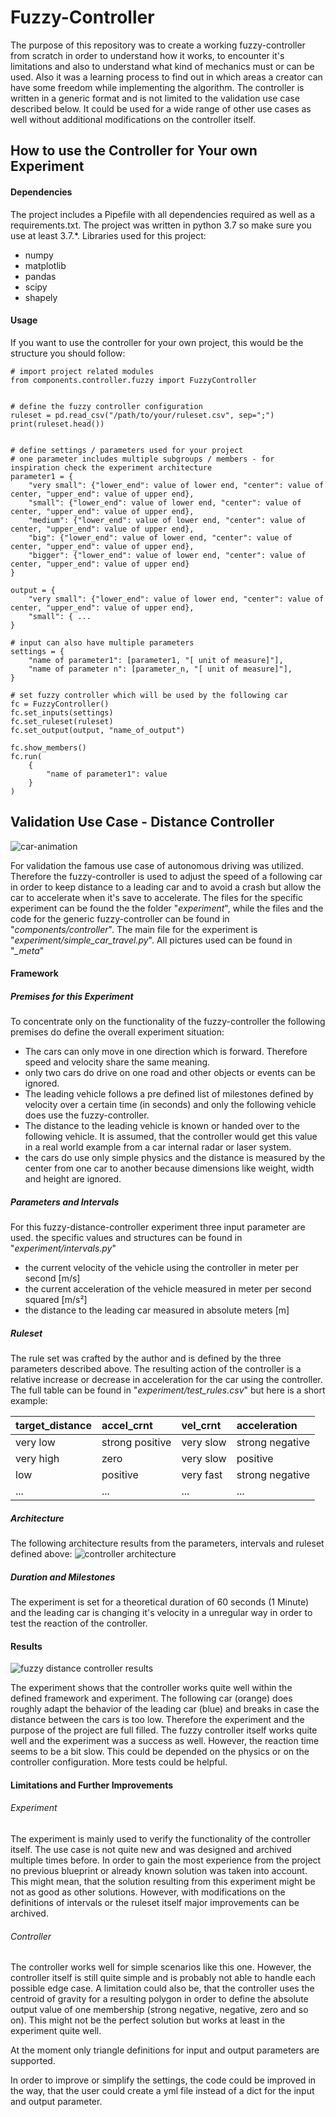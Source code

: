 # Fuzzy-Controller
The purpose of this repository was to create a working fuzzy-controller from scratch in order to understand how it works, to encounter it's limitations and also to understand what kind of mechanics must or can be used. Also it was a learning process to find out in which areas a creator can have some freedom while implementing the algorithm. The controller is written in a generic format and is not limited to the validation use case described below. It could be used for a wide range of other use cases as well without additional modifications on the controller itself.


## How to use the Controller for Your own Experiment
#### Dependencies
The project includes a Pipefile with all dependencies required as well as a requirements.txt. The project was written in python 3.7 so make sure you use at least 3.7.*. Libraries used for this project:

- numpy
- matplotlib
- pandas
- scipy
- shapely

#### Usage

If you want to use the controller for your own project, this would be the structure you should follow:
```
# import project related modules
from components.controller.fuzzy import FuzzyController


# define the fuzzy controller configuration
ruleset = pd.read_csv("/path/to/your/ruleset.csv", sep=";")
print(ruleset.head())


# define settings / parameters used for your project
# one parameter includes multiple subgroups / members - for inspiration check the experiment architecture
parameter1 = {
    "very small": {"lower_end": value of lower end, "center": value of center, "upper_end": value of upper end},
    "small": {"lower_end": value of lower end, "center": value of center, "upper_end": value of upper end},
    "medium": {"lower_end": value of lower end, "center": value of center, "upper_end": value of upper end},
    "big": {"lower_end": value of lower end, "center": value of center, "upper_end": value of upper end},
    "bigger": {"lower_end": value of lower end, "center": value of center, "upper_end": value of upper end}
}

output = {
    "very small": {"lower_end": value of lower end, "center": value of center, "upper_end": value of upper end},
    "small": { ...
}

# input can also have multiple parameters 
settings = {
    "name of parameter1": [parameter1, "[ unit of measure]"],
    "name of parameter n": [parameter_n, "[ unit of measure]"],
}

# set fuzzy controller which will be used by the following car
fc = FuzzyController()
fc.set_inputs(settings)
fc.set_ruleset(ruleset)
fc.set_output(output, "name_of_output")

fc.show_members()
fc.run(
    {
        "name of parameter1": value
    }
)
```


## Validation Use Case - Distance Controller
![car-animation](_meta/use_case_cars.gif)


For validation the famous use case of autonomous driving was utilized. Therefore the fuzzy-controller is used to adjust the speed of a following car in order to keep distance to a leading car and to avoid a crash but allow the car to accelerate when it's save to accelerate. The files for the specific experiment can be found the the folder "*experiment*", while the files and the code for the generic fuzzy-controller can be found in "*components/controller*". The main file for the experiment is "*experiment/simple_car_travel.py*". All pictures used can be found in "*_meta*"


#### Framework

##### Premises for this Experiment
To concentrate only on the functionality of the fuzzy-controller the following premises do define the overall experiment situation:

- The cars can only move in one direction which is forward. Therefore speed and velocity share the same meaning.
- only two cars do drive on one road and other objects or events can be ignored.
- The leading vehicle follows a pre defined list of milestones defined by velocity over a certain time (in seconds) and only the following vehicle does use the fuzzy-controller.
- The distance to the leading vehicle is known or handed over to the following vehicle. It is assumed, that the controller would get this value in a real world example from a car internal radar or laser system.
- the cars do use only simple physics and the distance is measured by the center from one car to another because dimensions like weight, width and height are ignored.

##### Parameters and Intervals
For this fuzzy-distance-controller experiment three input parameter are used. the specific values and structures can be found in "*experiment/intervals.py*"
- the current velocity of the vehicle using the controller in meter per second [m/s]
- the current acceleration of the vehicle measured in meter per second squared [m/s²]
- the distance to the leading car measured in absolute meters [m]


##### Ruleset
The rule set was crafted by the author and is defined by the three parameters described above. The resulting action of the controller is a relative increase or decrease in acceleration for the car using the controller.
The full table can be found in "*experiment/test_rules.csv*" but here is a short example:

| target_distance        | accel_crnt           | vel_crnt  | acceleration   |
| -------------          |:-------------        | :-----    |:------         |
| very low               | strong positive      | very slow | strong negative|
| very high              | zero                 | very slow | positive       |
| low                    | positive             | very fast | strong negative|
| ...                    | ...                  | ...       | ...            |


##### Architecture
The following architecture results from the parameters, intervals and ruleset defined above:
![controller architecture](_meta/architecture.png)

##### Duration and Milestones
The experiment is set for a theoretical duration of 60 seconds (1 Minute) and the leading car is changing it's velocity in a unregular way in order to test the reaction of the controller.

#### Results
![fuzzy distance controller results](_meta/experiment.png)

The experiment shows that the controller works quite well within the defined framework and experiment. The following car (orange) does roughly adapt the behavior of the leading car (blue) and breaks in case the distance between the cars is too low. Therefore the experiment and the purpose of the project are full filled. The fuzzy controller itself works quite well and the experiment was a success as well. However, the reaction time seems to be a bit slow. This could be depended on the physics or on the controller configuration. More tests could be helpful.

#### Limitations and Further Improvements 

###### Experiment
The experiment is mainly used to verify the functionality of the controller itself. The use case is not quite new and was designed and archived multiple times before. In order to gain the most experience from the project no previous blueprint or already known solution was taken into account. This might mean, that the solution resulting from this experiment might be not as good as other solutions. However, with modifications on the definitions of intervals or the ruleset itself major improvements can be archived.


###### Controller
The controller works well for simple scenarios like this one. However, the controller itself is still quite simple and is probably not able to handle each possible edge case. A limitation could also be, that the controller uses the centroid of gravity for a resulting polygon in order to define the absolute output value of one membership (strong negative, negative, zero and so on). This might not be the perfect solution but works at least in the experiment quite well.

At the moment only triangle definitions for input and output parameters are supported.

In order to improve or simplify the settings, the code could be improved in the way, that the user could create a yml file instead of a dict
for the input and output parameter. 
